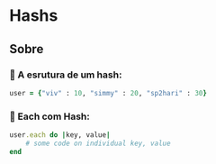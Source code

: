 # Hashs

## Sobre

### :small_orange_diamond: A esrutura de um hash:

```ruby
user = {"viv" : 10, "simmy" : 20, "sp2hari" : 30}
```

### :small_orange_diamond: Each com Hash:

```ruby
user.each do |key, value|
    # some code on individual key, value
end
```